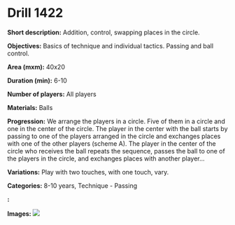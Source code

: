 # Drill 1422

**Short description:**
Addition, control, swapping places in the circle.

**Objectives:**
Basics of technique and individual tactics. Passing and ball control.

**Area (mxm):**
40x20

**Duration (min):**
6-10

**Number of players:**
All players

**Materials:**
Balls

**Progression:**
We arrange the players in a circle. Five of them in a circle and one in the center of the circle. The player in the center with the ball starts by passing to one of the players arranged in the circle and exchanges places with one of the other players (scheme A). The player in the center of the circle who receives the ball repeats the sequence, passes the ball to one of the players in the circle, and exchanges places with another player...

**Variations:**
Play with two touches, with one touch, vary.

**Categories:**
8-10 years, Technique - Passing

**:**


**Images:**
![](https://www.coachingfutsal.com/\images\66f7bbdc-6c6c-4ffa-bd20-67f9c74ca570_226.png)

